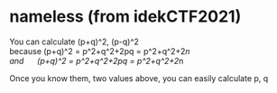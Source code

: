 # nameless (from idekCTF2021)
You can calculate (p+q)^2, (p-q)^2  
because (p+q)^2 = p^2+q^2+2pq = p^2+q^2+2*n  
and &nbsp;&nbsp;&nbsp;&nbsp; (p+q)^2 = p^2+q^2+2pq = p^2+q^2+2*n
      
Once you know them, two values above, you can easily calculate p, q
